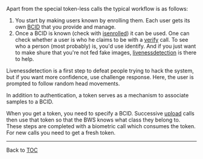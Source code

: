 Apart from the special token-less calls the typical workflow is as follows:
1. You start by making users known by enrolling them. Each user gets its own
   [BCID](./bcid.md) that you provide and manage.
2. Once a BCID is known (check with [isenrolled](./isenrolled.md)) it can be used. One can check
   whether a user is who he claims to be with a [verify](./verify.md) call. To see who a
   person (most probably) is, you'd use identify. And if you just want to make
   shure that you're not fed fake images, [livenessdetection](./livenessdetection.md) is there to help.

Livenessdetection is a first step to defeat people trying to hack the system,
but if you want more confidence, use challenge response. Here, the user is
prompted to follow random head movements.

In addition to authentication, a token serves as a mechanism to associate
samples to a BCID.

When you get a token, you need to specify a BCID. Successive [upload](./upload.md) calls then
use that token so that the BWS knows what class they belong to. These steps are
completed with a biometric call which consumes the token. For new calls you need
to get a fresh token.

---

Back to [TOC](./toc.md)